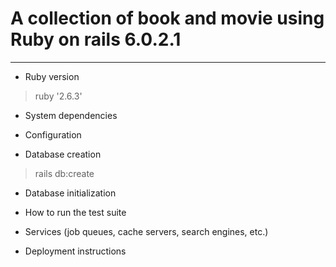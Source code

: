 # A collection of book and movie using Ruby on rails 6.0.2.1
---

* Ruby version
> ruby '2.6.3'

* System dependencies

* Configuration

* Database creation
> rails db:create

* Database initialization

* How to run the test suite

* Services (job queues, cache servers, search engines, etc.)

* Deployment instructions

